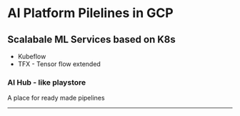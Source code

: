 # AI Platform Pilelines in GCP 



## Scalabale ML Services based on K8s

* Kubeflow
* TFX - Tensor flow extended

### AI Hub - like playstore
A place for ready made pipelines

----

